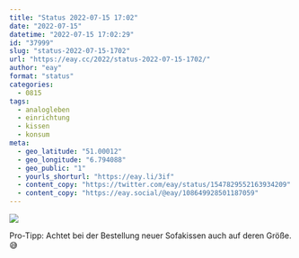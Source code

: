 ```yaml
---
title: "Status 2022-07-15 17:02"
date: "2022-07-15"
datetime: "2022-07-15 17:02:29"
id: "37999"
slug: "status-2022-07-15-1702"
url: "https://eay.cc/2022/status-2022-07-15-1702/"
author: "eay"
format: "status"
categories:
  - 0815
tags:
  - analogleben
  - einrichtung
  - kissen
  - konsum
meta:
  - geo_latitude: "51.00012"
  - geo_longitude: "6.794088"
  - geo_public: "1"
  - yourls_shorturl: "https://eay.li/3if"
  - content_copy: "https://twitter.com/eay/status/1547829552163934209"
  - content_copy: "https://eay.social/@eay/108649928501187059"
---
```


![](https://eay.cc/uploads/2022/sofakissen.jpg)

Pro-Tipp: Achtet bei der Bestellung neuer Sofakissen auch auf deren Größe. 😅

